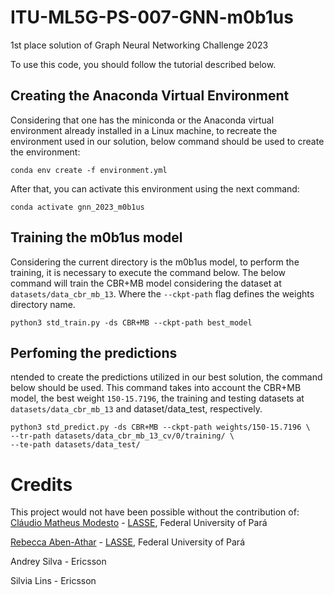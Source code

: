 # ITU-ML5G-PS-007-GNN-m0b1us
1st place solution of Graph Neural Networking Challenge 2023

To use this code, you should follow the tutorial described below. 

## Creating the Anaconda Virtual Environment
Considering that one has the miniconda or the Anaconda virtual environment already installed in a
Linux machine, to recreate the environment used in our solution, below command should be used to create the environment:

```console
conda env create -f environment.yml
```

After that, you can activate this environment using the next command:
```console
conda activate gnn_2023_m0b1us
```

## Training the m0b1us model
Considering the current directory is the m0b1us model, to perform the training, it is necessary to
execute the command below. The below command will train the CBR+MB model considering the dataset at
`datasets/data_cbr_mb_13`. Where the `--ckpt-path` flag defines the weights directory name.

```console
python3 std_train.py -ds CBR+MB --ckpt-path best_model
```

## Perfoming the predictions
ntended to create the predictions utilized in our best solution, the command below should be used.
This command takes into account the CBR+MB model, the best weight `150-15.7196`, the training and
testing datasets at `datasets/data_cbr_mb_13` and dataset/data_test, respectively.

```console 
python3 std_predict.py -ds CBR+MB --ckpt-path weights/150-15.7196 \
--tr-path datasets/data_cbr_mb_13_cv/0/training/ \
--te-path datasets/data_test/
```

# Credits
This project would not have been possible without the contribution of:
[Cláudio Matheus Modesto](https://github.com/claudio966) - [LASSE](https://github.com/lasseufpa), Federal University of Pará

[Rebecca Aben-Athar](https://github.com/rebeccaathar) - [LASSE](https://github.com/lasseufpa), Federal University of Pará

Andrey Silva - Ericsson

Silvia Lins - Ericsson



